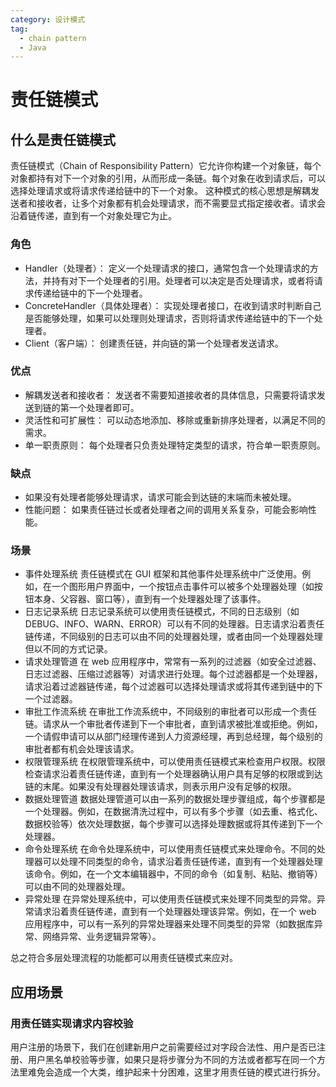 ```yaml
---
category: 设计模式
tag: 
  - chain pattern
  - Java
---
```


# 责任链模式
## 什么是责任链模式
责任链模式（Chain of Responsibility Pattern）它允许你构建一个对象链，每个对象都持有对下一个对象的引用，从而形成一条链。每个对象在收到请求后，可以选择处理请求或将请求传递给链中的下一个对象。
这种模式的核心思想是解耦发送者和接收者，让多个对象都有机会处理请求，而不需要显式指定接收者。请求会沿着链传递，直到有一个对象处理它为止。

### 角色
- Handler（处理者）： 定义一个处理请求的接口，通常包含一个处理请求的方法，并持有对下一个处理者的引用。处理者可以决定是否处理请求，或者将请求传递给链中的下一个处理者。
- ConcreteHandler（具体处理者）： 实现处理者接口，在收到请求时判断自己是否能够处理，如果可以处理则处理请求，否则将请求传递给链中的下一个处理者。
- Client（客户端）： 创建责任链，并向链的第一个处理者发送请求。

### 优点
- 解耦发送者和接收者： 发送者不需要知道接收者的具体信息，只需要将请求发送到链的第一个处理者即可。
- 灵活性和可扩展性： 可以动态地添加、移除或重新排序处理者，以满足不同的需求。
- 单一职责原则： 每个处理者只负责处理特定类型的请求，符合单一职责原则。

### 缺点
- 如果没有处理者能够处理请求，请求可能会到达链的末端而未被处理。
- 性能问题： 如果责任链过长或者处理者之间的调用关系复杂，可能会影响性能。

### 场景
- 事件处理系统
责任链模式在 GUI 框架和其他事件处理系统中广泛使用。例如，在一个图形用户界面中，一个按钮点击事件可以被多个处理器处理（如按钮本身、父容器、窗口等），直到有一个处理器处理了该事件。
- 日志记录系统
日志记录系统可以使用责任链模式，不同的日志级别（如 DEBUG、INFO、WARN、ERROR）可以有不同的处理器。日志请求沿着责任链传递，不同级别的日志可以由不同的处理器处理，或者由同一个处理器处理但以不同的方式记录。
- 请求处理管道
在 web 应用程序中，常常有一系列的过滤器（如安全过滤器、日志过滤器、压缩过滤器等）对请求进行处理。每个过滤器都是一个处理器，请求沿着过滤器链传递，每个过滤器可以选择处理请求或将其传递到链中的下一个过滤器。
- 审批工作流系统
在审批工作流系统中，不同级别的审批者可以形成一个责任链。请求从一个审批者传递到下一个审批者，直到请求被批准或拒绝。例如，一个请假申请可以从部门经理传递到人力资源经理，再到总经理，每个级别的审批者都有机会处理该请求。
- 权限管理系统
在权限管理系统中，可以使用责任链模式来检查用户权限。权限检查请求沿着责任链传递，直到有一个处理器确认用户具有足够的权限或到达链的末尾。如果没有处理器处理该请求，则表示用户没有足够的权限。
- 数据处理管道
数据处理管道可以由一系列的数据处理步骤组成，每个步骤都是一个处理器。例如，在数据清洗过程中，可以有多个步骤（如去重、格式化、数据校验等）依次处理数据，每个步骤可以选择处理数据或将其传递到下一个处理器。
- 命令处理系统
在命令处理系统中，可以使用责任链模式来处理命令。不同的处理器可以处理不同类型的命令，请求沿着责任链传递，直到有一个处理器处理该命令。例如，在一个文本编辑器中，不同的命令（如复制、粘贴、撤销等）可以由不同的处理器处理。
- 异常处理
在异常处理系统中，可以使用责任链模式来处理不同类型的异常。异常请求沿着责任链传递，直到有一个处理器处理该异常。例如，在一个 web 应用程序中，可以有一系列的异常处理器来处理不同类型的异常（如数据库异常、网络异常、业务逻辑异常等）。

总之符合多层处理流程的功能都可以用责任链模式来应对。

## 应用场景
### 用责任链实现请求内容校验
用户注册的场景下，我们在创建新用户之前需要经过对字段合法性、用户是否已注册、用户黑名单校验等步骤，如果只是将步骤分为不同的方法或者都写在同一个方法里难免会造成一个大类，维护起来十分困难，这里才用责任链的模式进行拆分。


